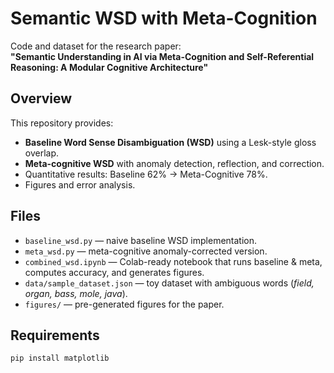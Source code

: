# Semantic WSD with Meta-Cognition

Code and dataset for the research paper:  
**"Semantic Understanding in AI via Meta-Cognition and Self-Referential Reasoning: A Modular Cognitive Architecture"**

## Overview
This repository provides:
- **Baseline Word Sense Disambiguation (WSD)** using a Lesk-style gloss overlap.
- **Meta-cognitive WSD** with anomaly detection, reflection, and correction.
- Quantitative results: Baseline 62% → Meta-Cognitive 78%.
- Figures and error analysis.

## Files
- `baseline_wsd.py` — naive baseline WSD implementation.
- `meta_wsd.py` — meta-cognitive anomaly-corrected version.
- `combined_wsd.ipynb` — Colab-ready notebook that runs baseline & meta, computes accuracy, and generates figures.
- `data/sample_dataset.json` — toy dataset with ambiguous words (*field, organ, bass, mole, java*).
- `figures/` — pre-generated figures for the paper.

## Requirements
```bash
pip install matplotlib

